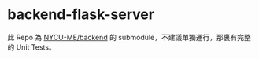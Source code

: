 # backend-flask-server
此 Repo 為 [NYCU-ME/backend](https://github.com/NYCU-ME/backend) 的 submodule，不建議單獨運行，那裏有完整的 Unit Tests。
